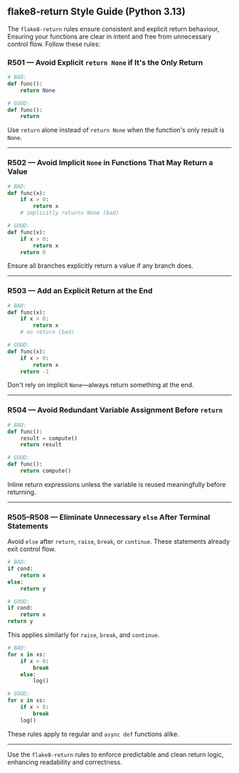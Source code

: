 ## flake8-return Style Guide (Python 3.13)

The `flake8-return` rules ensure consistent and explicit return behaviour, Ensuring your functions are clear in intent and free from unnecessary control flow. Follow these rules:

### R501 — Avoid Explicit `return None` if It's the Only Return

```python
# BAD:
def func():
    return None

# GOOD:
def func():
    return
```

Use `return` alone instead of `return None` when the function's only result is `None`.

---

### R502 — Avoid Implicit `None` in Functions That May Return a Value

```python
# BAD:
def func(x):
    if x > 0:
        return x
    # implicitly returns None (bad)

# GOOD:
def func(x):
    if x > 0:
        return x
    return 0
```

Ensure all branches explicitly return a value if any branch does.

---

### R503 — Add an Explicit Return at the End

```python
# BAD:
def func(x):
    if x > 0:
        return x
    # no return (bad)

# GOOD:
def func(x):
    if x > 0:
        return x
    return -1
```

Don't rely on implicit `None`—always return something at the end.

---

### R504 — Avoid Redundant Variable Assignment Before `return`

```python
# BAD:
def func():
    result = compute()
    return result

# GOOD:
def func():
    return compute()
```

Inline return expressions unless the variable is reused meaningfully before returning.

---

### R505–R508 — Eliminate Unnecessary `else` After Terminal Statements

Avoid `else` after `return`, `raise`, `break`, or `continue`. These statements already exit control flow.

```python
# BAD:
if cond:
    return x
else:
    return y

# GOOD:
if cond:
    return x
return y
```

This applies similarly for `raise`, `break`, and `continue`.

```python
# BAD:
for x in xs:
    if x > 0:
        break
    else:
        log()

# GOOD:
for x in xs:
    if x > 0:
        break
    log()
```

These rules apply to regular and `async def` functions alike.

---

Use the `flake8-return` rules to enforce predictable and clean return logic, enhancing readability and correctness.
